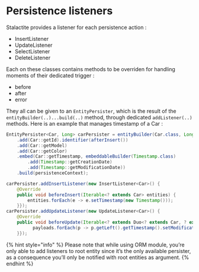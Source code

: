 # Persistence listeners

Stalactite provides a listener for each persistence action :&#x20;

* InsertListener
* UpdateListener
* SelectListener
* DeleteListener

Each on these classes contains methods to be overriden for handling moments of their dedicated trigger :&#x20;

* before
* after
* error

They all can be given to an `EntityPersister`, which is the result of the `entityBuilder(..)...build(..)` method, through dedicated `addListener(..)` methods. Here is an example that manages timestamp of a Car :&#x20;



```java
EntityPersister<Car, Long> carPersister = entityBuilder(Car.class, Long.class)
    .add(Car::getId).identifier(afterInsert())
    .add(Car::getModel)
    .add(Car::getColor)
    .embed(Car::getTimestamp, embeddableBuilder(Timestamp.class)
        .add(Timestamp::getCreationDate)
        .add(Timestamp::getModificationDate))
    .build(persistenceContext);

carPersister.addInsertListener(new InsertListener<Car>() {
    @Override
    public void beforeInsert(Iterable<? extends Car> entities) {
        entities.forEach(e -> e.setTimestamp(new Timestamp()));
    }});
carPersister.addUpdateListener(new UpdateListener<Car>() {
    @Override
    public void beforeUpdate(Iterable<? extends Duo<? extends Car, ? extends Car>> payloads, boolean allColumnsStatement) {
          payloads.forEach(p -> p.getLeft().getTimestamp().setModificationDate(now()));
    }});
```





{% hint style="info" %}
Please note that while using ORM module, you’re only able to add listeners to root entity since it’s the only available persister, as a consequence you’ll only be notified with root entities as argument.
{% endhint %}

